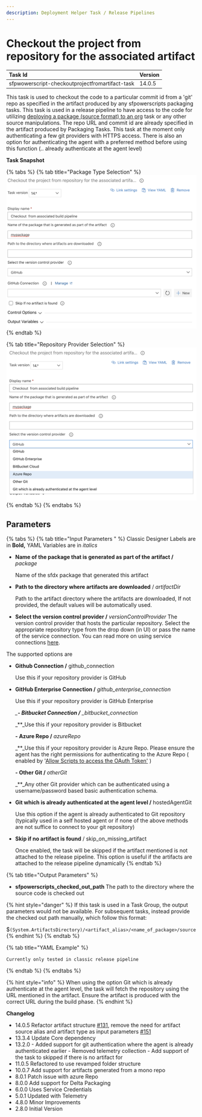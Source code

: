 ```yaml
---
description: Deployment Helper Task / Release Pipelines
---
```


# Checkout the project from repository for the associated artifact

| Task Id | Version |
| :--- | :--- |
| sfpwowerscript-checkoutprojectfromartifact-task | 14.0.5 |

This task is used to checkout the code to a particular commit id from a 'git' repo as specified in the artifact produced by any sfpowerscripts packaging tasks. This task is used in a release pipeline to have access to the code for utilizing [deploying a package \(source format\) to an org](deploy-a-source-repo-to-org.md) task or any other source manipulations. The repo URL and commit id are already specified in the artifact produced by Packaging Tasks. This task at the moment only authenticating a few git providers with HTTPS access. There is also an option for authenticating the agent with a preferred method before using this function \(.. already authenticate at the agent level\)

**Task Snapshot**

{% tabs %}
{% tab title="Package Type Selection" %}
![](../../../.gitbook/assets/checkouttask.png)
{% endtab %}

{% tab title="Repository Provider Selection" %}
![](../../../.gitbook/assets/checkouttaskprovider.png)
{% endtab %}
{% endtabs %}

## **P**arameters

{% tabs %}
{% tab title="Input Parameters " %}
Classic Designer Labels are in **Bold,** YAML Variables are in _italics_

* **Name of the package that is generated as part of the artifact /** _package_

  Name of the sfdx package that generated this artifact

* **Path to the directory where artifacts are downloaded** / _artifactDir_

  Path to the artifact directory where the artifacts are downloaded, If not provided, the default values will be automatically used.

* **Select the version control provider /** _versionControlProvider_ The version control provider that hosts the particular repository. Select the appropriate repository type from the drop down \(in UI\) or pass the name of the service connection. You can read more on using service connections [here](https://docs.microsoft.com/en-us/azure/devops/pipelines/library/service-endpoints?view=azure-devops&tabs=yaml).

The supported options are

* **Github Connection /** github\_connection  

  Use this if your repository  provider is GitHub  

* **GitHub Enterprise Connection /** _github\_enterprise\_connection_   

  Use this if your repository provider is GitHub Enterprise  

  _\_**- Bitbucket Connection /** \_bitbucket\_connection_  

  _\*\*_Use this if your repository provider is Bitbucket  

  **- Azure Repo /** _azureRepo_  

  _\*\*_Use this if your repository provider is Azure Repo. Please ensure the agent has the right permissions for authenticating to the Azure Repo \( enabled by  '[Allow Scripts to access the OAuth Token'](https://docs.microsoft.com/en-us/azure/devops/pipelines/build/options?view=azure-devops#allow-scripts-to-access-the-oauth-token) \)  

  **- Other Git /** _otherGit_  

  _\*\*_Any other Git provider which can be authenticated using a username/password based basic authentication schema.  

* **Git which is already authenticated at the agent level /** hostedAgentGit  

  Use this option if the agent is already authenticated to Git repository \(typically used in a self hosted agent or if none of the above methods are not suffice to connect to your git repository\)  

* **Skip if no artifact is found** / skip\_on\_missing\_artifact  

  Once enabled, the task will be skipped if the artifact mentioned is not attached to the release pipeline. This option is useful if the artifacts are attached to the release pipeline dynamically
{% endtab %}

{% tab title="Output Parameters" %}
* **sfpowerscripts\_checked\_out\_path** The path to the directory where the source code is checked out

{% hint style="danger" %}
If this task is used in a Task Group, the output parameters would not be available. For subsequent tasks, instead provide the checked out path manually, which follow this format:

$`(System.ArtifactsDirectory)/<artifact_alias>/<name_of_package>/source`
{% endhint %}
{% endtab %}

{% tab title="YAML Example" %}
```text
Currently only tested in classic release pipeline
```
{% endtab %}
{% endtabs %}

{% hint style="info" %}
When using the option Git which is already authenticate at the agent level, the task will fetch the repository using the URL mentioned in the artifact. Ensure the artifact is produced with the correct URL during the build phase.
{% endhint %}

**Changelog**

* 14.0.5 Refactor artifact structure [\#131](https://github.com/Accenture/sfpowerscripts/pull/131), remove the need for artifact source alias and artifact type as input parameters [\#151](https://github.com/Accenture/sfpowerscripts/commit/77f05de9411fc7f5d6fa32b68f3628fb6ef7fafa)
* 13.3.4 Update Core dependency
* 13.2.0   -  Added support for git authentication where the agent is already authenticated earlier -   Removed telemetry collection  -  Add support of the task to skipped if there is no artifact for 
* 11.0.5 Refactored to use revamped folder structure
* 10.0.7 Add support for artifacts generated from a mono repo
* 8.0.1 Patch issue with azure Repo
* 8.0.0 Add support for Delta Packaging
* 6.0.0 Uses Service Credentials
* 5.0.1 Updated with Telemetry
* 4.8.0 Minor Improvements
* 2.8.0 Initial Version

